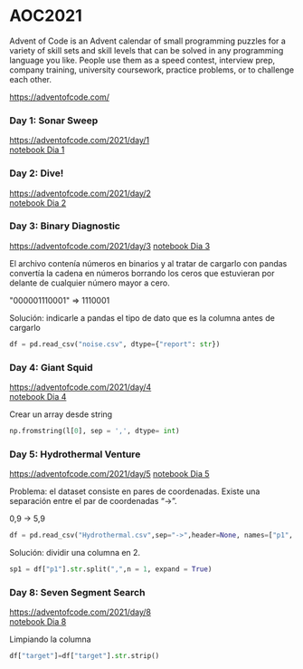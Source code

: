 # AOC2021
Advent of Code is an Advent calendar of small programming puzzles for a variety of skill sets and skill levels that can be solved in any programming language you like. People use them as a speed contest, interview prep, company training, university coursework, practice problems, or to challenge each other.  

https://adventofcode.com/  
###  Day 1: Sonar Sweep 
https://adventofcode.com/2021/day/1  
[notebook Dia 1](Dia1/Dia1.ipynb)

###  Day 2: Dive!
https://adventofcode.com/2021/day/2  
[notebook Dia 2](Dia1/Dia2.ipynb)

###  Day 3: Binary Diagnostic
https://adventofcode.com/2021/day/3
[notebook Dia 3](Dia1/Dia3.ipynb)

El archivo contenía números en binarios y al tratar de cargarlo con pandas convertía la cadena en números borrando los ceros que estuvieran por delante de cualquier número mayor a cero.  

"000001110001" => 1110001   
  
Solución: indicarle a pandas el tipo de dato que es la columna antes de cargarlo

```python
df = pd.read_csv("noise.csv", dtype={"report": str})
```


### Day 4: Giant Squid
https://adventofcode.com/2021/day/4  
[notebook Dia 4](Dia1/Dia4.ipynb)
  
Crear un array desde string  
```python
np.fromstring(l[0], sep = ',', dtype= int)
```

### Day 5: Hydrothermal Venture
https://adventofcode.com/2021/day/5
[notebook Dia 5](Dia1/Dia5.ipynb)

Problema: el dataset consiste en pares de coordenadas. Existe una separación entre el par de coordenadas “->”.
  
0,9 -> 5,9
  
 ```python
df = pd.read_csv("Hydrothermal.csv",sep="->",header=None, names=["p1", "p2"])
```
  
Solución:  dividir una columna en 2. 
  
 ```python
sp1 = df["p1"].str.split(",",n = 1, expand = True)
```


###  Day 8: Seven Segment Search
https://adventofcode.com/2021/day/8  
[notebook Dia 8](Dia1/Dia8.ipynb)

Limpiando la columna 
  
 ```python
df["target"]=df["target"].str.strip()
```
